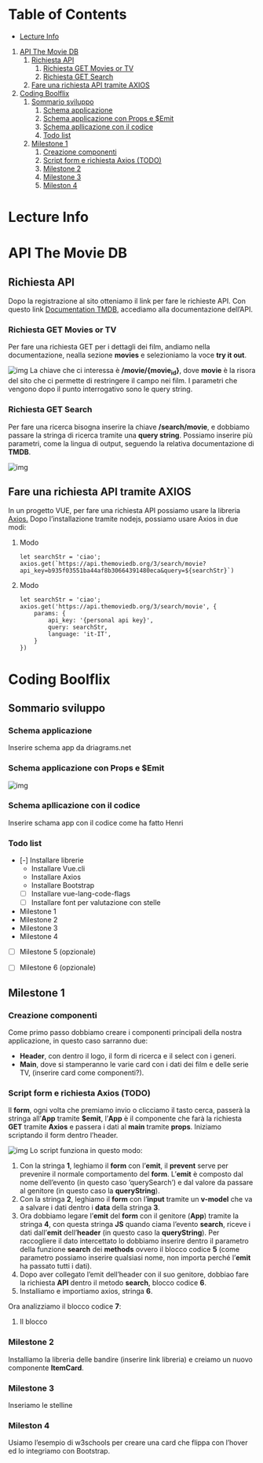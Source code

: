 
# Table of Contents

-   [Lecture Info](#orga219e11)
1.  [API The Movie DB](#orged22075)
    1.  [Richiesta API](#orgb6ec1af)
        1.  [Richiesta GET Movies or TV](#org86dc4c0)
        2.  [Richiesta GET Search](#orge258e1f)
    2.  [Fare una richiesta API tramite AXIOS](#orgbe7e45e)
2.  [Coding Boolflix](#orga3830f2)
    1.  [Sommario sviluppo](#org8b1bcce)
        1.  [Schema applicazione](#org90439a9)
        2.  [Schema applicazione con Props e $Emit](#org42c509a)
        3.  [Schema apllicazione con il codice](#org9015a70)
        4.  [Todo list](#org87c3cfa)
    2.  [Milestone 1](#orga26087c)
        1.  [Creazione componenti](#org2df1cbc)
        2.  [Script form e richiesta Axios (TODO)](#orgc752f8a)
        3.  [Milestone 2](#org88e15cf)
        4.  [Milestone 3](#org14a9823)
        5.  [Mileston 4](#org71f1a93)



<a id="orga219e11"></a>

# Lecture Info


<a id="orged22075"></a>

# API The Movie DB


<a id="orgb6ec1af"></a>

## Richiesta API

Dopo la registrazione al sito otteniamo il link per fare le richieste API. Con questo link [Documentation TMDB](https://developers.themoviedb.org/3/getting-started/introduction), accediamo alla documentazione dell&rsquo;API.


<a id="org86dc4c0"></a>

### Richiesta GET Movies or TV

Per fare una richiesta GET per i dettagli dei film, andiamo nella documentazione, nealla sezione **movies** e selezioniamo la voce **try it out**.

![img](./img/tmdv_movies.png "Questa è una richiesta GET per i films.")
La chiave che ci interessa è **/movie/{movie<sub>id</sub>}**, dove **movie** è la risora del sito che ci permette di restringere il campo nei film. I parametri che vengono dopo il punto interrogativo sono le query string.


<a id="orge258e1f"></a>

### Richiesta GET Search

Per fare una ricerca bisogna inserire la chiave **/search/movie**, e dobbiamo passare la stringa di ricerca tramite una **query string**. Possiamo inserire più parametri, come la lingua di output, seguendo la relativa documentazione di **TMDB**.

![img](./img/tmdb_search.png "Richiesta GET per ricerca.")


<a id="orgbe7e45e"></a>

## Fare una richiesta API tramite AXIOS

In un progetto VUE, per fare una richiesta API possiamo usare la libreria [Axios.](https://axios-http.com/docs/intro)
Dopo l&rsquo;installazione tramite nodejs, possiamo usare Axios in due modi:

1.  Modo
    
        let searchStr = 'ciao';
        axios.get(`https://api.themoviedb.org/3/search/movie?api_key=b935f03551ba44af8b30664391480eca&query=${searchStr}`)
2.  Modo
    
        let searchStr = 'ciao';
        axios.get('https://api.themoviedb.org/3/search/movie', {
            params: {
                api_key: '{personal api key}',
                query: searchStr,
                language: 'it-IT',
            }
        })


<a id="orga3830f2"></a>

# Coding Boolflix


<a id="org8b1bcce"></a>

## Sommario sviluppo


<a id="org90439a9"></a>

### Schema applicazione

Inserire schema app da driagrams.net


<a id="org42c509a"></a>

### Schema applicazione con Props e $Emit

![img](./img/Boolflix.jpg "Vue Booflix con Props e $Emit")


<a id="org9015a70"></a>

### Schema apllicazione con il codice

Inserire schama app con il codice come ha fatto Henri


<a id="org87c3cfa"></a>

### Todo list

-   [-] Installare librerie
    -   Installare Vue.cli
    -   Installare Axios
    -   Installare Bootstrap
    -   [ ] Installare vue-lang-code-flags
    -   [ ] Installare font per valutazione con stelle
-   Milestone 1
-   Milestone 2
-   Milestone 3
-   Milestone 4
-   [ ] Milestone 5 (opzionale)
-   [ ] Milestone 6 (opzionale)


<a id="orga26087c"></a>

## Milestone 1


<a id="org2df1cbc"></a>

### Creazione componenti

Come primo passo dobbiamo creare i componenti principali della nostra applicazione, in questo caso sarranno due:

-   **Header**, con dentro il logo, il form di ricerca e il select con i generi.
-   **Main**, dove si stamperanno le varie card con i dati dei film e delle serie TV, (inserire card come componenti?).


<a id="orgc752f8a"></a>

### Script form e richiesta Axios (TODO)

Il **form**, ogni volta che premiamo invio o clicciamo il tasto cerca, passerà la stringa all&rsquo;**App** tramite **$emit**, l&rsquo;**App** è il componente che farà la richiesta **GET** tramite **Axios** e passera i dati al **main** tramite **props**.
Iniziamo scriptando il form dentro l&rsquo;header.

![img](./img/emit_form_header.png "Script form")
Lo script funziona in questo modo:

1.  Con la stringa **1**, leghiamo il **form** con l&rsquo;**emit**, il **prevent** serve per prevenire il normale comportamento del **form**. L&rsquo;**emit** è composto dal nome dell&rsquo;evento (in questo caso &rsquo;querySearch&rsquo;) e dal valore da passare al genitore (in questo caso la **queryString**).
2.  Con la stringa **2**, leghiamo il **form** con l&rsquo;**input** tramite un **v-model** che va a salvare i dati dentro i **data** della stringa **3**.
3.  Ora dobbiamo legare l&rsquo;**emit** del **form** con il genitore (**App**) tramite la stringa **4**, con questa stringa **JS** quando ciama l&rsquo;evento **search**, riceve i dati dall&rsquo;**emit** dell&rsquo;**header** (in questo caso la **queryString**). Per raccogliere il dato intercettato lo dobbiamo inserire dentro il parametro della funzione **search** dei **methods** ovvero il blocco codice **5** (come parametro possiamo inserire qualsiasi nome, non importa perché l&rsquo;**emit** ha passato tutti i dati).
4.  Dopo aver collegato l&rsquo;emit dell&rsquo;header con il suo genitore, dobbiao fare la richiesta **API** dentro il metodo **search**, blocco codice **6**.
5.  Installiamo e importiamo axios, stringa **6**.

Ora analizziamo il blocco codice **7**:

1.  Il blocco


<a id="org88e15cf"></a>

### Milestone 2

Installiamo la libreria delle bandire (inserire link libreria) e creiamo un nuovo componente **ItemCard**.


<a id="org14a9823"></a>

### Milestone 3

Inseriamo le stelline


<a id="org71f1a93"></a>

### Mileston 4

Usiamo l&rsquo;esempio di w3schools per creare una card che flippa con l&rsquo;hover ed lo integriamo con Bootstrap.

